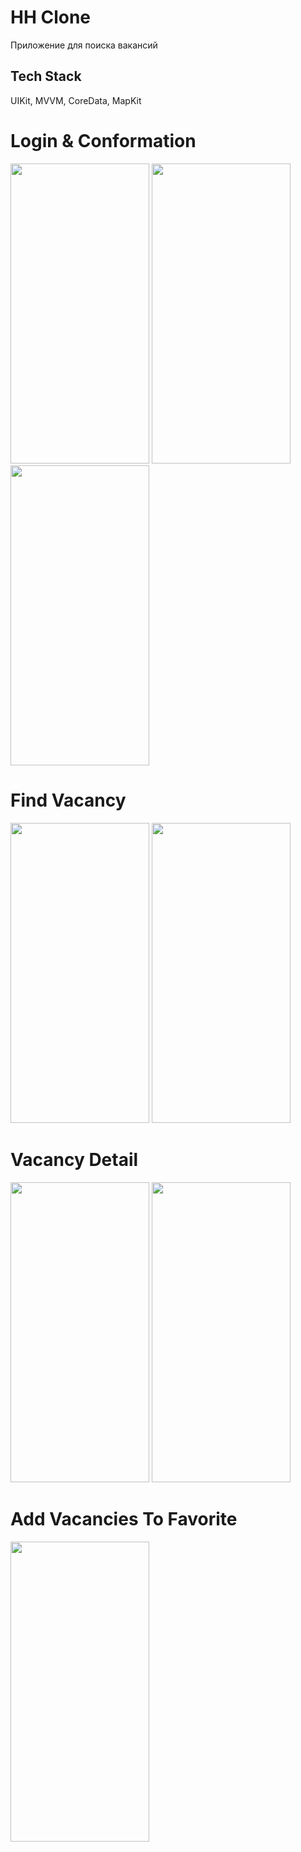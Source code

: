 # HH Clone
Приложение для поиска вакансий

## Tech Stack
UIKit, MVVM, CoreData, MapKit

# Login & Conformation
<img src="https://github.com/user-attachments/assets/750c9049-eb12-4fae-844a-577ded581cb9" width="222" height="480"> 
<img src="https://github.com/user-attachments/assets/5e9dd6d1-a468-43cc-824d-de209a3f5b5b" width="222" height="480">
<img src="https://github.com/user-attachments/assets/c55cca44-1032-423f-8fac-e6bb63bc6d8c" width="222" height="480"> 

# Find Vacancy
<img src="https://github.com/user-attachments/assets/481a1c85-eb3c-47c5-a443-d052a0dbf483" width="222" height="480"> 
<img src="https://github.com/user-attachments/assets/3ad1fc8b-17f2-4205-a7d9-8dd5f29d2507" width="222" height="480"> 

# Vacancy Detail
<img src="https://github.com/user-attachments/assets/d67bcf00-ded3-4eb8-ae4f-04f538bddc0c" width="222" height="480"> 
<img src="https://github.com/user-attachments/assets/a970b763-3996-40d2-be3e-41371918f2fe" width="222" height="480"> 

# Add Vacancies To Favorite
<img src="https://github.com/user-attachments/assets/e07dd0e4-1d6e-420b-bca6-eb0dd5a257ff" width="222" height="480"> 


